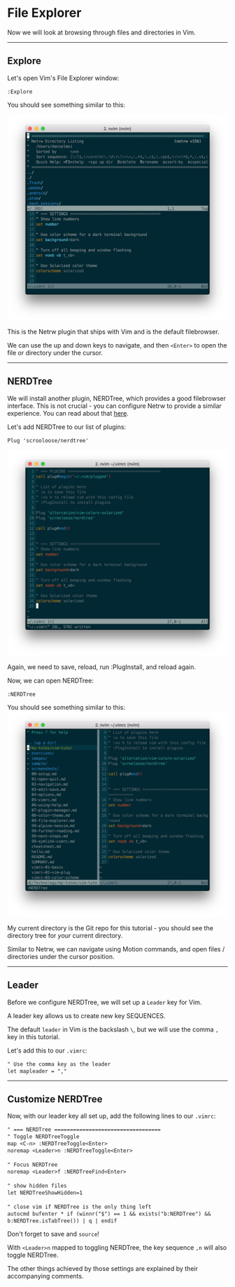 # File Explorer

Now we will look at browsing through files and directories in Vim.



---
## Explore
Let's open Vim's File Explorer window:

```
:Explore
```

You should see something similar to this:

![File Explorer](screenshots/vim-netrw.png)


This is the Netrw plugin that ships with Vim and is the default filebrowser.

We can use the up and down keys to navigate, and then `<Enter>` to open the file or
directory under the cursor.


---
## NERDTree
We will install another plugin, NERDTree, which provides a good filebrowser interface. This
is not crucial - you can configure Netrw to provide a similar experience. You can read about
that [here](https://shapeshed.com/vim-netrw/).

Let's add NERDTree to our list of plugins:
```
Plug 'scrooloose/nerdtree'
```
![Vimrc for NERDTree](screenshots/vimrc-nerdtree.png)


Again, we need to save, reload, run :PlugInstall, and reload again.

Now, we can open NERDTree:
```
:NERDTree
```

You should see something similar to this:
![NERDTree](screenshots/vim-nerdtree.png)

My current directory is the Git repo for this tutorial - you should see the directory
tree for _your_ current directory.

Similar to Netrw, we can navigate using Motion commands, and open files / directories
under the cursor position.


---
## Leader
Before we configure NERDTree, we will set up a `Leader` key for Vim.

A leader key allows us to create new key SEQUENCES.

The default `leader` in Vim is the backslash `\`, but we will use the comma `,` key in this tutorial.

Let's add this to our `.vimrc`:
```
" Use the comma key as the leader
let mapleader = ","
```

---
## Customize NERDTree
Now, with our leader key all set up, add the following lines to our `.vimrc`:

```
" === NERDTree ==================================
" Toggle NERDTreeToggle
map <C-n> :NERDTreeToggle<Enter>
noremap <Leader>n :NERDTreeToggle<Enter>

" Focus NERDTree
noremap <Leader>f :NERDTreeFind<Enter>

" show hidden files
let NERDTreeShowHidden=1

" close vim if NERDTree is the only thing left
autocmd bufenter * if (winnr("$") == 1 && exists("b:NERDTree") && b:NERDTree.isTabTree()) | q | endif
```

Don't forget to save and `source`!

With `<Leader>n` mapped to toggling NERDTree, the key sequence `,n` will also toggle NERDTree.

The other things achieved by those settings are explained by their accompanying comments.



